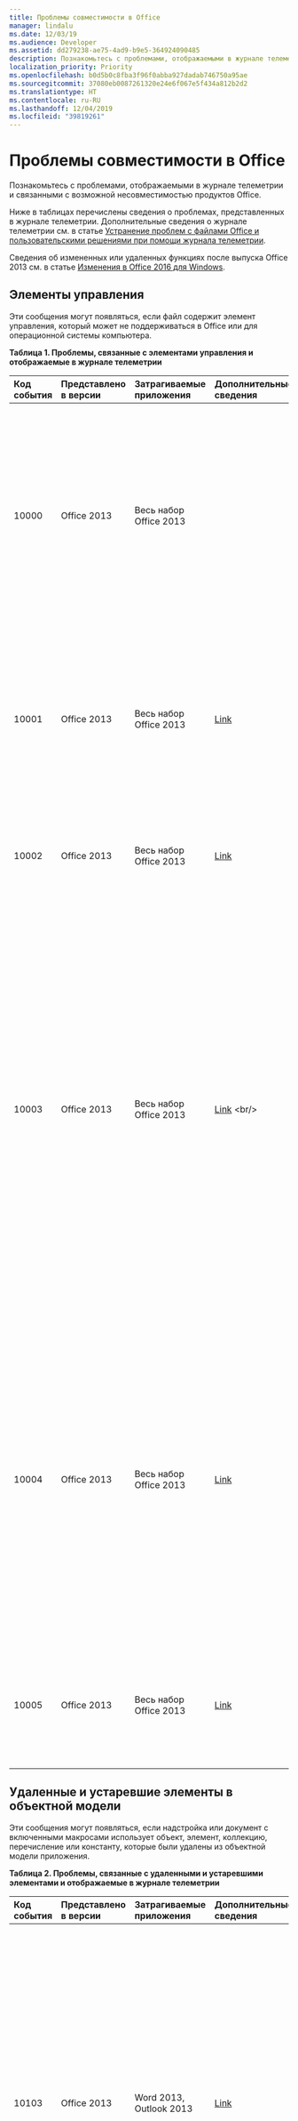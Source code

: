 ```yaml
---
title: Проблемы совместимости в Office
manager: lindalu
ms.date: 12/03/19
ms.audience: Developer
ms.assetid: dd279238-ae75-4ad9-b9e5-364924090485
description: Познакомьтесь с проблемами, отображаемыми в журнале телеметрии и связанными с возможной несовместимостью продуктов Office.
localization_priority: Priority
ms.openlocfilehash: b0d5b0c8fba3f96f0abba927dadab746750a95ae
ms.sourcegitcommit: 37080eb0087261320e24e6f067e5f434a812b2d2
ms.translationtype: HT
ms.contentlocale: ru-RU
ms.lasthandoff: 12/04/2019
ms.locfileid: "39819261"
---
```

# <a name="compatibility-issues-in-office"></a>Проблемы совместимости в Office

Познакомьтесь с проблемами, отображаемыми в журнале телеметрии и связанными с возможной несовместимостью продуктов Office.
  
Ниже в таблицах перечислены сведения о проблемах, представленных в журнале телеметрии. Дополнительные сведения о журнале телеметрии см. в статье [Устранение проблем с файлами Office и пользовательскими решениями при помощи журнала телеметрии](troubleshooting-office-files-and-custom-solutions-with-the-telemetry-log.md).
  
Сведения об измененных или удаленных функциях после выпуска Office 2013 см. в статье [Изменения в Office 2016 для Windows](https://docs.microsoft.com/DeployOffice/office2016/changes-in-office-2016-for-windows-desktop).
  
## <a name="controls"></a>Элементы управления
<a name="OEV_CompatIssues_Controls"> </a>

Эти сообщения могут появляться, если файл содержит элемент управления, который может не поддерживаться в Office или для операционной системы компьютера.
  
**Таблица 1. Проблемы, связанные с элементами управления и отображаемые в журнале телеметрии**

|**Код события**|**Представлено в версии**|**Затрагиваемые приложения**|**Дополнительные сведения**|**Заголовок**|**Описание**|
|:-----|:-----|:-----|:-----|:-----|:-----|
|10000  <br/> |Office 2013  <br/> |Весь набор Office 2013  <br/> ||Предупреждение. Элементы управления Visual Basic 6.0  <br/> |В файле используется элемент управления Visual Basic 6.0, не работающий в 64-разрядных версиях Office или в 32-разрядных версиях Office, работающих на устройстве с процессором ARM. Замените этот элемент управления поддерживаемым элементом управления, если нужно, чтобы он был доступен приложениям Office в этих средах.  <br/> |
|10001  <br/> |Office 2013  <br/> |Весь набор Office 2013  <br/> |[Link](https://docs.microsoft.com/previous-versions/visualstudio/visual-basic-6/visual-basic-6-support-policy) <br/> |Элементы управления. Элемент управления Visual Basic 6.0 для 64-разрядной ОС  <br/> |В этом файле используется элемент управления Visual Basic 6.0, который не работает в 64-разрядных версиях Office. Файлы времени выполнения Visual Basic 6.0 являются 32-разрядными и поддерживаются только в 32-разрядных ОС или в средах эмуляции WOW.  <br/> |
|10002  <br/> |Office 2013  <br/> |Весь набор Office 2013  <br/> |[Link](https://docs.microsoft.com/previous-versions/visualstudio/visual-basic-6/visual-basic-6-support-policy) <br/> |Элементы управления. Элементы управления Visual Basic 6.0 на устройстве с процессором ARM  <br/> |В этом файле используется элемент управления Visual Basic 6.0, который не работает на устройстве с процессором ARM.  <br/> |
|10003  <br/> |Office 2013  <br/> |Весь набор Office 2013  <br/> |[Link](https://docs.microsoft.com/previous-versions/office/office-2010/cc179181(v=office.14)) <br/> |Элементы управления. Элемент управления Microsoft Calendar  <br/> |В этом файле используется элемент управления Microsoft Calendar (Mscal.ocx), компонент предыдущих версий Access, недоступный в Office 2013. Этот элемент управления не работает, так как он не установлен на компьютере. Используйте в качестве альтернативы другие элементы управления для выбора даты, такие как **Date Picker Content Control** (в Word 2013), или элемент управления Windows **DatePicker** (Общие элементы управления Windows).  <br/> Дополнительные сведения см. в статье, посвященной [замене элемента управления "Календарь" в приложениях Access 2010](https://docs.microsoft.com/previous-versions/office/developer/office-2010/gg251104(v=office.14)).    <br/> |
|10004  <br/> |Office 2013  <br/> |Весь набор Office 2013  <br/> |[Link](https://social.msdn.microsoft.com/Forums/6497460b-db0b-4ae1-8b15-3ab14f08ab68/vba-spreadsheet-control-doesnt-work-on-excel-2013?forum=officegeneral) <br/> |Веб-компоненты Office  <br/> |В этом файле используется элемент управления "Веб-компоненты Office" (MSOWC.dll). Этот элемент управления не будет работать, так как веб-компоненты Office не установлены на этом компьютере и не включены в Office 2013. Чтобы использовать этот элемент управления, установите "Веб-компоненты Office" отдельно.  <br/> Дополнительные сведения см. в статье, [посвященной поиску документации и примеров программирования веб-компонентов Office ](https://support.microsoft.com/help/319793/how-to-find-office-web-components-owc-programming-documentation-and-sa). <br/> |
|10005  <br/> |Office 2013  <br/> |Весь набор Office 2013  <br/> |[Link](https://support.office.com/article/embedded-object-and-activex-control-policy-settings-error-acb9e88e-88fa-4440-96af-50490a301fc4) <br/> |Элементы управления: элемент управления Unregistered ActiveX  <br/> |В файле используются элементы ActiveX, не зарегистрированные на компьютере. Чтобы использовать элемент управления, зарегистрируйте его на компьютере.  <br/> |
   
## <a name="removed-and-deprecated-members-in-the-object-model"></a>Удаленные и устаревшие элементы в объектной модели
<a name="OEV_CompatIssues_Removed"> </a>

Эти сообщения могут появляться, если надстройка или документ с включенными макросами использует объект, элемент, коллекцию, перечисление или константу, которые были удалены из объектной модели приложения. 
  
**Таблица 2. Проблемы, связанные с удаленными и устаревшими элементами и отображаемые в журнале телеметрии**

|**Код события**|**Представлено в версии**|**Затрагиваемые приложения**|**Дополнительные сведения**|**Заголовок**|**Описание**|
|:-----|:-----|:-----|:-----|:-----|:-----|
|10103  <br/> |Office 2013  <br/> |Word 2013, Outlook 2013  <br/> |[Link](https://docs.microsoft.com/office/troubleshoot/word/custom-xml-elements-not-supported) <br/> |Удаление из объектной модели. Функция настраиваемого XML-кода  <br/> | Функция настраиваемого XML-кода удалена из Word. Указанные ниже методы и свойства являются скрытыми и при обращении к ним возвращают ошибку времени выполнения:<br/><br/>Метод - **XMLNodes.Add**  <br/>Свойство - **Document.XMLHideNamespaces**  <br/>Свойство - **Document.XMLSaveDataOnly**  <br/>Свойство - **Document.XMLSchemaViolations**  <br/>Объект - **XMLSchemaViolations** и все его элементы  <br/>Объект - **XMLSchemaViolation** и все его элементы  <br/>- **Application.TaskPanes**, если указана константа **wdTaskPaneXMLStructure** (5) перечисления **WdTaskPanes**  <br/>Свойство - **Options.PrintXMLTag**  <br/>Свойство - **View.ShowXMLMarkup**  <br/>Коллекция - **XMLChildNodeSuggestions** и все ее элементы  <br/>Объект - **XMLChildNodeSuggestion** и все его элементы  <br/>Свойство - **Selection.XMLParentNode**  <br/>Свойство - **Range.XMLParentNode**  <br/> |
|10113  <br/> |Office 2013  <br/> |Word 2013, Outlook 2013  <br/> ||Удаление из объектной модели. Функция смарт-тегов  <br/> | Функция смарт-тегов удалена из Word. Указанные ниже объекты, методы и свойства являются скрытыми и при обращении к ним возвращают ошибку времени выполнения:<br/>Объект - **SmartTag** и его элементы  <br/>Коллекция - **SmartTags** и ее элементы  <br/>Объект - **SmartTagAction** и его элементы  <br/>Коллекция - **SmartTagActions** и ее элементы  <br/>Объект - **SmartTagType** и его элементы  <br/>Коллекция - **SmartTagTypes** и ее элементы  <br/>Свойство - **XMLNode.SmartTag**  <br/><br/>  Указанные ниже методы являются скрытыми и при обращении к ним происходит сбой без уведомления:  <br/>Метод - **Document.CheckNewSmartTags**  <br/>Метод - **Document.RecheckSmartTags**  <br/>Метод - **Document.RemoveSmartTags**  <br/><br/>Указанные ниже свойства являются скрытыми и при обращении к ним всегда возвращают значение FALSE:  <br/>Свойство - **Document.EmbedSmartTags**  <br/>Свойство - **Document.SmartTagsAsXMLProps**  <br/>Свойство - **Options.LabelSmartTags**  <br/>Свойство - **Options.DisplaySmartTagButtons**  <br/>Свойство - **EmailOptions.EmbedSmartTag**  <br/><br/>Указанное ниже свойство является скрытым и при обращении к нему всегда возвращает значение true:  <br/>Свойство - **View.DisplaySmartTags**<br/><br/>  Указанные ниже свойства являются скрытыми и при обращении к ним всегда возвращают пустую коллекцию:  <br/>Свойство - **Application.SmartTagTypes**  <br/>Свойство - **Document.SmartTags**  <br/>Свойство - **Range.SmartTags**  <br/>Свойство - **Selection.SmartTags**  <br/> |
|10115  <br/> |Office 2013  <br/> |Word 2013, Outlook 2013  <br/> ||Удаление из объектной модели. Функция автосуммирования  <br/> | Функция автосуммирования удалена из Word. Указанные ниже метод и свойства являются скрытыми и при обращении к ним возвращают ошибку времени выполнения:<br/>Метод - **Document.AutoSummarize**  <br/>Свойство - **Document.ShowSummary**  <br/>Свойство - **Document.SummaryViewMode**  <br/>Свойство - **Document.SummaryLength**  <br/> |
|10116  <br/> |Office 2013  <br/> |Word 2013, Outlook 2013  <br/> ||Удаление из объектной модели. Функция штрих-кода  <br/> | Функция штрих-кода для конвертов удалена из Word. Указанные ниже свойства являются скрытыми и при обращении к ним всегда возвращают значение FALSE:<br/>Свойство - **Envelope.DefaultPrintBarCode**  <br/>Свойство - **MailingLabel.DefaultPrintBarCode**  <br/> |
|10117  <br/> |Office 2013  <br/> |Word 2013, Outlook 2013  <br/> ||Удаление из объектной модели. Свойство Window.DocumentMapPercentWidth  <br/> |Свойство **Window.DocumentMapPercentWidth** является скрытым в Word. При обращении к нему возвращается ошибка времени выполнения.  <br/> |
|10122  <br/> |Office 2013  <br/> |Word 2013, Outlook 2013  <br/> ||Удаление из объектной модели. Application.FileSearch  <br/> |Свойство **Application.FileSearch** было удалено в Office 2007. При обращении к нему это свойство возвращает ошибку. Чтобы обойти эту проблему, используйте [FileSystemObject](https://docs.microsoft.com/office/vba/Language/Reference/User-Interface-Help/filesystemobject-object) для рекурсивного поиска в каталогах с целью найти конкретные файлы.  <br/> |
|10145  <br/> |Office 2013  <br/> |Excel 2013  <br/> ||Удаление из объектной модели. Application.FileSearch  <br/> |Свойство **Application.FileSearch** было удалено в Office 2007. При обращении к нему это свойство возвращает ошибку. Чтобы обойти эту проблему, используйте [FileSystemObject](https://docs.microsoft.com/office/vba/Language/Reference/User-Interface-Help/filesystemobject-object) для рекурсивного поиска в каталогах с целью найти конкретные файлы.  <br/> |
|10154  <br/> |Office 2013  <br/> |Excel 2013  <br/> ||Удаление из объектной модели. Функция смарт-тегов  <br/> | Функция смарт-тегов удалена из Excel. Указанные ниже свойства являются скрытыми и при обращении к ним всегда возвращают значение FALSE:<br/>Свойство - **Application.SmartTagRecognizers**  <br/><br/>Указанные ниже объекты, методы и свойства являются скрытыми и при обращении к ним возвращают ошибку времени выполнения:  <br/>Объект - **SmartTag** и его элементы  <br/>Коллекция - **SmartTags** и ее элементы  <br/>Объект - **SmartTagAction** и его элементы  <br/>Коллекция - **SmartTagActions** и ее элементы  <br/>Коллекция - **SmartTagOptions** и ее элементы  <br/>Объект - **SmartTagRecognizer** и его элементы  <br/>Коллекция - **SmartTagRecognizers** и ее элементы  <br/><br/>  Указанные ниже методы являются скрытыми и при обращении к ним происходит сбой без уведомления:  <br/>Метод - **Workbook.RecheckSmartTags**  <br/><br/>Указанные ниже свойства являются скрытыми и при обращении к ним всегда возвращают пустую коллекцию:  <br/>Свойство - **Workbook.SmartTagOptions**  <br/>Свойство - **Worksheet.SmartTags**  <br/>Свойство - **Range.SmartTags**  <br/>Свойство - **IRange.SmartTags**  <br/>Свойство - **DialogSheet.SmartTags**  <br/>Свойство - **IDialogSheet.SmartTags**  <br/> |
|10155  <br/> |Office 2013  <br/> |Весь набор Office 2013  <br/> ||Удаление из объектной модели. Метод ToolbarButton.Edit  <br/> |Редактор кнопок CommandBar удален. При вызове этот метод автоматически вызывает отказ. Настраиваемые изображения можно использовать для унаследованных кнопок CommandBar, применяя метод [CommandBarButton.PasteFace](https://docs.microsoft.com/office/vba/api/Office.CommandBarButton.PasteFace) или свойства [CommandBarButton.Picture](https://docs.microsoft.com/office/vba/api/Office.CommandBarButton.Picture) и [CommandBarButton.Mask](https://docs.microsoft.com/office/vba/api/Office.CommandBarButton.Mask).  <br/> |
|10159  <br/> |Office 2016  <br/> |Word  <br/> ||Не рекомендуется в объектной модели. SkyDriveSignInOption  <br/> |Свойство SkyDriveSignInOption устарело. Вместо него используйте CloudSignInOption.  <br/> |
   
## <a name="behavior-changes-in-the-object-model"></a>Изменение поведения в объектной модели
<a name="OEV_CompatIssues_Changed"> </a>

Эти сообщения могут появляться, если надстройка или документ с включенными макросами использует объект, элемент, коллекцию, перечисление или константу, которые ведут себя иначе, чем в предыдущих версиях Office.
  
**Таблица 3. Проблемы, связанные изменением поведения и отображаемые в журнале телеметрии**

|**Код события**|**Представлено в версии**|**Затрагиваемые приложения**|**Дополнительные сведения**|**Заголовок**|**Описание**|
|:-----|:-----|:-----|:-----|:-----|:-----|
|10156  <br/> |Office 2016  <br/> |Word  <br/> ||Изменение поведения в объектной модели. Обнаружено использование событий сохранения  <br/> |Средство проверки совместимости обнаружило использование событий сохранения, которые могут привести к нежелательным проявлениям во время совместного редактирования в режиме реального времени. Ваше решение может работать неправильно во время сеансов совместного редактирования из-за более частого сохранения во время этих сценариев. Рекомендуется настроить решение для регулирования во время частых сохранений. Или можно отключить совместное редактирование с помощью групповой политики.  <br/> |
|10160  <br/> |Office 2016  <br/> |Word, Excel, PowerPoint  <br/> ||Изменение поведения в объектной модели. Application.DisplayDocumentInformationPanel  <br/> |Область сведений о документе устарела в рамках прекращения поддержки продукта InfoPath. При запросе этого свойства всегда возвращается значение false. Настройка этого свойства зависит от приложения. При присвоении ему значения true для Word и PowerPoint будет отображаться область свойств, а для Excel не будут выполняться никакие действия. Присвоение ему значения false не выполняет никаких действий для всех приложений.  <br/> |
|10161  <br/> |Office 2016  <br/> |Word  <br/> ||Изменение поведения в объектной модели. ContentControl.DropdownListEntries  <br/> |Область сведений о документе устарела в рамках прекращения поддержки продукта InfoPath. При выполнении действий по свойствам подстановки SharePoint работа этого API-интерфейса больше не поддерживается. Он работает правильно с другими типами записей списка.  <br/> |
|10157  <br/> |Office 2016  <br/> |PowerPoint  <br/> ||Изменение поведения в объектной модели. Свойство Presentation.InMergeMode  <br/> |Старый режим объединения, отображаемый в окне документа при совместном редактировании, заменен новым окном разрешения конфликтов. При обращении к нему в этом случае, свойство Presentation.InMergeMode возвращает значение False.  <br/> |
|10106  <br/> |Office 2013  <br/> |Excel 2013  <br/> ||Изменение поведения в объектной модели. Свойство Application.FormulaBarHeight  <br/> |Свойство [Application.FormulaBarHeight Property (Excel)](https://docs.microsoft.com/office/vba/api/Excel.Application.FormulaBarHeight) изменено. При обращении оно читает и записывает высоту панели формул, связанной с активным окном в Excel. Чтобы изменить высоту панели формул в другом окне Excel, задайте свойство **Application.FormulaBarHeight** после активации этого окна.  <br/> |
|10107  <br/> |Office 2013  <br/> |Excel 2013  <br/> ||Изменение поведения в объектной модели. Метод Workbook.Protect  <br/> |Структуру окна (высота, ширина, свернутое или развернутое состояние) нельзя защитить в Excel. При вызове метод [Workbook.Protect Method (Excel)](https://docs.microsoft.com/office/vba/api/Excel.Workbook.Protect) не защищает структуру книги окна независимо от значения параметра Windows.  <br/> |
|10140  <br/> |Office 2013  <br/> |Word 2013, Outlook 2013  <br/> ||Изменение поведения в объектной модели. Table.AllowPageBreaks  <br/> |Свойство **Table.AllowPageBreaks** скрыто и всегда возвращает значение TRUE. Для достижения того же поведения используйте свойства [ParagraphFormat.KeepTogether Property (Word)](https://docs.microsoft.com/office/vba/api/Word.ParagraphFormat.KeepTogether) и [ParagraphFormat.KeepWithNext Property (Word)](https://docs.microsoft.com/office/vba/api/Word.ParagraphFormat.KeepWithNext).  <br/> |
   
## <a name="hidden-members-in-the-object-model"></a>Скрытые элементы в объектной модели
<a name="OEV_CompatIssues_Hidden"> </a>

Эти сообщения могут появляться, если надстройка или документ с включенными макросами использует объект, элемент, коллекцию, перечисление или константу, которые были скрыты в объектной модели приложения.
  
**Таблица 4. Проблемы, связанные со скрытыми элементами и отображаемые в журнале телеметрии**

|**Код события**|**Представлено в версии**|**Затрагиваемые приложения**|**Дополнительные сведения**|**Заголовок**|**Описание**|
|:-----|:-----|:-----|:-----|:-----|:-----|
|10158  <br/> |Office 2016  <br/> |Excel  <br/> ||Скрытые элементы объектной модели. Метод Presentation.WorksheetFunction.Forecast (все)  <br/> |Метод WorksheetFunction.Forecast является скрытым. При вызове этот метод ведет себя так же, как в Excel 2013. Он остается частью объектной модели для обеспечения обратной совместимости, но в новых приложениях следует использовать WorksheetFunction.Forecast_Linear  <br/> |
|10109  <br/> |Office 2013  <br/> |Word 2013, Outlook 2013  <br/> ||Скрытые элементы объектной модели. Метод Document.UpdateSummaryProperties  <br/> |Функция автосуммирования удалена из Word. При вызове метод **Document.UpdateSummaryProperties** возвращает ошибку времени выполнения.  <br/> |
|10110  <br/> |Office 2013  <br/> |Word 2013, Outlook 2013  <br/> ||Скрытые элементы объектной модели. Метод Comment.Delete  <br/> |Комментаторы могут непосредственно реагировать на другие комментарии в Word. При вызове метод **Comment.Delete** работает как в предыдущих версиях Office, удаляя один комментарий и оставляя все ответы в документе. Чтобы удалить всю ветку комментариев, используйте метод **Comment.DeleteRecursively**. Чтобы ответить на комментарий, используйте метод **Comment.Replies.Add**.  <br/> |
|10111  <br/> |Office 2013  <br/> |Word 2013, Outlook 2013  <br/> ||Скрытые элементы объектной модели. Свойство Comment.Author  <br/> |Теперь комментарии в Word связаны с контактами. При обращении свойство **Comment.Author** ведет себя как в предыдущих версиях Office. Для доступа к имени комментатора используется свойство Name объекта **Contact**, связанного с комментарием.  <br/> |
|10112  <br/> |Office 2013  <br/> |Word 2013, Outlook 2013  <br/> ||Скрытые элементы объектной модели. Свойство Comment.Initial  <br/> |По умолчанию инициалы комментаторов не отображаются в Word. При обращении свойство **Comment.Initial** ведет себя как в предыдущих версиях Office. Но в напечатанных документах инициалы для комментариев все еще печатаются.  <br/> |
|10114  <br/> |Office 2013  <br/> |Word 2013, Outlook 2013  <br/> ||Скрытые элементы объектной модели. Свойство Comment.ShowTip  <br/> |Экранные подсказки, связанные с комментариями в Word, по умолчанию показываются. При обращении свойство **Comment.ShowTip** всегда возвращает значение FALSE.  <br/> |
|10118  <br/> |Office 2013  <br/> |Word 2013, Outlook 2013  <br/> ||Скрытые элементы объектной модели. Свойство Options.BackgroundOpen  <br/> |Больше веб-документы не могут быть открыты в Word в фоновом режиме. При обращении свойство [Options.BackgroundOpen Property (Word)](https://docs.microsoft.com/previous-versions/office/ff840248(v=office.15)) всегда возвращает значение FALSE, и для него не может быть задано другое значение.  <br/> |
|10119  <br/> |Office 2013  <br/> |Word 2013, Outlook 2013  <br/> ||Скрытые элементы объектной модели. Метод Document.ApplyQuickStyleSet  <br/> |Метод **Document.ApplyQuickStyleSet** скрыт в Word. При обращении этот метод продолжает работать так же, как в Office 2007, изменяя набор стилей для документа. Чтобы использовать новые возможности Office 2010 и более поздних версий, замените этот метод на метод [Document.ApplyQuickStyleSet2 Method (Word)](https://docs.microsoft.com/office/vba/api/Word.Document.ApplyQuickStyleSet2).  <br/> |
|10120  <br/> |Office 2013  <br/> |Word 2013, Outlook 2013  <br/> ||Скрытые элементы объектной модели. Метод Document.SaveAs  <br/> |Функция "Сохранить как" ведет себя аналогично предыдущим версиям Word. При вызове метод **Document.SaveAs** ведет себя так же, как в Office 2007. Но для объекта Document, содержащего свойства, появившиеся в Office 2010, добавлен метод **SaveAs2**. Чтобы использовать новые возможности Office 2010 и более поздних версий, замените метод **Document.SaveAs** на метод [Document.SaveAs2 Method (Word)](https://docs.microsoft.com/office/vba/api/Word.SaveAs2).  <br/> |
|10121  <br/> |Office 2013  <br/> |Word 2013, Outlook 2013  <br/> ||Скрытые элементы объектной модели. Функции Assistant и AnswerWizard  <br/> | Функции Assistant и AnswerWizard были скрыты в Word.  <br/><br/>Следующие свойства были скрыты, но остались частью объектной модели для обратной совместимости. Их не рекомендуется использовать в новых решениях Office:  <br/>Свойство - **Application.Assistant**  <br/>Свойство - **Application.AnswerWizard**  <br/><br/>Указанные ниже свойства являются скрытыми. При обращении они возвращают ошибку времени выполнения:  <br/>Свойство - **Global.Assistant**  <br/>Свойство - **Global.AnswerWizard**  <br/> |
|10123  <br/> |Office 2013  <br/> |Word 2013, Outlook 2013  <br/> ||Скрытые элементы объектной модели. Options.WPHelp  <br/> |Свойство **Options.WPHelp** скрыто.  <br/> |
|10124  <br/> |Office 2013  <br/> |Word 2013, Outlook 2013  <br/> ||Скрытые элементы объектной модели. Options.SetWPHelpOptions  <br/> |Свойство **Options.SetWPHelpOptions** скрыто. При обращении это свойство возвращает ошибку.  <br/> |
|10125  <br/> |Office 2013  <br/> |Word 2013, Outlook 2013  <br/> ||Скрытые элементы объектной модели. Options.WPDocNavKeys  <br/> |Свойство **Options.WPDocNavKeys** скрыто. При обращении к нему свойство всегда возвращает значение FALSE.  <br/> |
|10126  <br/> |Office 2013  <br/> |Word 2013, Outlook 2013  <br/> ||Скрытые элементы объектной модели. Options.BlueScreen  <br/> |Свойство **Options.BlueScreen** скрыто. При обращении к нему свойство всегда возвращает значение FALSE.  <br/> |
|10127  <br/> |Office 2013  <br/> |Word 2013, Outlook 2013  <br/> ||Скрытые элементы объектной модели. Options.AllowFastSave  <br/> |Свойство **Options.AllowFastSave** скрыто. При обращении к нему свойство всегда возвращает значение FALSE.  <br/> |
|10128  <br/> |Office 2013  <br/> |Word 2013, Outlook 2013  <br/> ||Скрытые элементы объектной модели. Application.DisplayStatusBar  <br/> |Свойство **Application.DisplayStatusBar** скрыто. Используйте вместо него **Application.CommandBars("Status Bar")** Visible.  <br/> |
|10129  <br/> |Office 2013  <br/> |Word 2013Outlook 2013  <br/> ||Скрытые элементы объектной модели. Document.HTMLProject  <br/> |Свойство **Document.HTMLProject** скрыто. При обращении к нему свойство возвращает ошибку.  <br/> |
|10130  <br/> |Office 2013  <br/> |Word 2013, Outlook 2013  <br/> ||Скрытые элементы объектной модели. Document.Versions  <br/> |В результате удаления функции "Versions" свойство **Document.Versions** скрыто. При обращении к нему свойство возвращает ошибку.  <br/> |
|10131  <br/> |Office 2013  <br/> |Word 2013, Outlook 2013  <br/> ||Скрытые элементы объектной модели. Document.Route  <br/> |В результате удаления функции "Маршрут" свойство **Document.Route** скрыто. При обращении к нему этот метод возвращает ошибку.  <br/> |
|10132  <br/> |Office 2013  <br/> |Word 2013, Outlook 2013  <br/> ||Скрытые элементы объектной модели. Document.HasRoutingSlip  <br/> |В результате удаления функции "Маршрут" свойство **Document.HasRoutingSlip** скрыто. При обращении к нему свойство возвращает ошибку.  <br/> |
|10133  <br/> |Office 2013  <br/> |Word 2013, Outlook 2013  <br/> ||Скрытые элементы объектной модели. Document.Routed  <br/> |В результате удаления функции "Маршрут" свойство **Document.Routed** скрыто. При обращении к нему свойство возвращает ошибку.  <br/> |
|10134  <br/> |Office 2013  <br/> |Word 2013, Outlook 2013  <br/> ||Скрытые элементы объектной модели. Document.RoutingSlip  <br/> |В результате удаления функции "Маршрут" свойство **Document.RoutingSlip** скрыто. При обращении к нему свойство возвращает ошибку.  <br/> |
|10135  <br/> |Office 2013  <br/> |Word 2013, Outlook 2013  <br/> ||Скрытые элементы объектной модели. Схема объектной модели Diagram  <br/> | Объект **Diagram**, а также свойства и методы, связанные с объектом **Diagram** были скрыты. При обращении к ним указанные ниже элементы создают ошибки:<br/>- **Shapes.AddDiagram** <br/>- **Shape.Diagram** <br/>- **Shape.DiagramNode** <br/>- **Shape.HasDiagram** <br/>- **ShapeHasDiagramNode** <br/>- **ShapeRange.DiagramNode** <br/>- **ShapeRange.HasDiagram** <br/>- **ShapeRange.HasDiagramNode** <br/> |
|10136  <br/> |Office 2013  <br/> |Word 2013, Outlook 2013  <br/> ||Скрытые элементы объектной модели. ShapeRange.Activate  <br/> | Объект "Рисунок Word" скрыт, в итоге также были скрыты методы, используемые для преобразования картинки в объект "Рисунок Word". Это следующие методы:  <br/>- **InlineShape.Activate** <br/>- **Shape.Activate** <br/>- **ShapeRange.Activate** <br/><br/>  При использовании эти методы создают ошибку.  <br/> |
|10137  <br/> |Office 2013  <br/> |Word 2013, Outlook 2013  <br/> ||Скрытые элементы объектной модели. Shape.Activate  <br/> | Объект "Рисунок Word" скрыт, в итоге также были скрыты методы, используемые для преобразования картинки в объект "Рисунок Word". Это следующие методы:  <br/>- **InlineShape.Activate** <br/>- **Shape.Activate** <br/>- **ShapeRange.Activate** <br/><br/>При использовании эти методы создают ошибку.  <br/> |
|10138  <br/> |Office 2013  <br/> |Word 2013, Outlook 2013  <br/> ||Скрытые элементы объектной модели. InlineShape.Activate  <br/> | Объект "Рисунок Word" скрыт, в итоге также были скрыты методы, используемые для преобразования картинки в объект "Рисунок Word". Это следующие методы:  <br/>- **InlineShape.Activate** <br/>- **Shape.Activate** <br/>- **ShapeRange.Activate** <br/><br/>При использовании эти методы создают ошибку.  <br/> |
|10139  <br/> |Office 2013  <br/> |Word 2013  <br/> ||Скрытые элементы объектной модели. Shapes.AddChart  <br/> |Метод **Shapes.AddChart** скрыт. Он остается частью объектной модели для обеспечения обратной совместимости, но не должен использоваться в новых приложениях. Вместо него используйте метод **Shapes.AddChart2**.  <br/> <br/>**ПРИМЕЧАНИЕ.** Метод **Shapes.AddChart2** применяет заголовок по умолчанию к новой диаграмме. Если после добавления диаграммы в файл требуется изменить ее заголовок, воспользуйтесь свойством **Chart.ChartTitle** или измените заголовок вручную.           |
|10141  <br/> |Office 2013  <br/> |Word 2013, Outlook 2013  <br/> ||Скрытые элементы объектной модели. Application.ShowWindowsInTaskbar  <br/> |Свойство **Application.ShowWindowinTaskbar** скрыто. При обращении к нему свойство всегда возвращает значение TRUE.  <br/> |
|10142  <br/> |Office 2013  <br/> |Word 2013, Outlook 2013  <br/> ||Скрытые элементы объектной модели. HangulHanjaConversionDictionaries.BuiltinDictionary  <br/> |Свойство **HangulHanjaConversionDictionaries.BuiltinDictionary** скрыто. При обращении это свойство возвращает NULL.  <br/> |
|10143  <br/> |Office 2013  <br/> |Word 2013, Outlook 2013  <br/> ||NULLTemplate.AutoTextEntries  <br/> |AutoText теперь является типом стандартного блока. Для доступа к стандартным блокам можно использовать свойства [Template.BuildingBlockEntries Property (Word)](https://docs.microsoft.com/office/vba/api/Word.Template.BuildingBlockEntries) или [Template.BuildingBlockTypes Property (Word)](https://docs.microsoft.com/office/vba/api/Word.Template.BuildingBlockTypes).  <br/> По умолчанию AutoText сохраняется в шаблоне normal.dotm  <br/> |
|10144  <br/> |Office 2013  <br/> |Word 2013, Outlook 2013  <br/> ||Скрытые элементы объектной модели. View.RevisionsMode  <br/> |Свойство **View.RevisionsMode** скрыто. Используйте вместо него свойство [View.MarkupMode Property (Word)](https://docs.microsoft.com/office/vba/api/Word.View.MarkupMode).  <br/> |
|10146  <br/> |Office 2013  <br/> |Excel 2013  <br/> ||Скрытые элементы объектной модели. ISlicerCache.ClearManualFilter  <br/> |Метод **ClearManualFilter** объекта ISlicerCache был помечен как скрытый. Он остается частью объектной модели для обеспечения обратной совместимости, но не должен использоваться в новых приложениях.  <br/> |
|10147  <br/> |Office 2013  <br/> |Excel 2013  <br/> ||Скрытые элементы объектной модели. _Application.ShowWindowsInTaskbar  <br/> |Свойство **\_Application.ShowWindowsInTaskbar** было скрыто. Оно остается частью объектной модели для обеспечения обратной совместимости, но не должно использоваться в новых приложениях.  <br/> |
|10148  <br/> |Office 2013  <br/> |Excel 2013  <br/> ||Скрытые элементы объектной модели. _Application.SaveISO8601Dates  <br/> |Свойство **\_Application.SaveISO8601Dates** было скрыто. Оно остается частью объектной модели для обеспечения обратной совместимости, но не должно использоваться в новых приложениях.  <br/> |
|10149  <br/> |Office 2013  <br/> |Excel 2013  <br/> ||Скрытые элементы объектной модели. SlicerCache.ClearManualFilter  <br/> |Метод **ClearManualFilter** объекта SlicerCache был помечен как скрытый. Оно остается частью объектной модели для обеспечения обратной совместимости, но не должно использоваться в новых приложениях.  <br/> |
|10150  <br/> |Office 2013  <br/> |Excel 2013  <br/> ||Скрытые элементы объектной модели. _Application.Assistant  <br/> |Свойство **\_Application.Assistant** было скрыто. Оно остается частью объектной модели для обеспечения обратной совместимости, но не должно использоваться в новых приложениях.  <br/> |
|10151  <br/> |Office 2013  <br/> |Excel 2013  <br/> ||Скрытые элементы объектной модели. _Application.AnswerWizard  <br/> |Свойство **\_Application.Assistant** было скрыто. При обращении это свойство возвращает ошибку времени выполнения.  <br/> |
|10152  <br/> |Office 2013  <br/> |Excel 2013  <br/> ||Скрытые элементы объектной модели. _Global.Assistant  <br/> |Свойство **\_Global.Assistant** было скрыто. Оно остается частью объектной модели для обеспечения обратной совместимости, но не должно использоваться в новых приложениях.  <br/> |
|10153  <br/> |Office 2013  <br/> |Excel 2013  <br/> ||Скрытые элементы объектной модели. Shapes.AddChart  <br/> |Метод **Shapes.AddChart** скрыт. Он остается частью объектной модели для обеспечения обратной совместимости, но не должен использоваться в новых приложениях. Вместо него используйте метод **Shapes.AddChart2**.  <br/> <br/>**ПРИМЕЧАНИЕ.** Метод **Shapes.AddChart2** применяет заголовок по умолчанию к новой диаграмме. Если после добавления диаграммы в файл требуется изменить ее заголовок, воспользуйтесь свойством **Chart.ChartTitle** или измените заголовок вручную.           |
   
## <a name="see-also"></a>См. также

- [Совместимость и телеметрия в Office](https://docs.microsoft.com/previous-versions/office/office-2013-resource-kit/ff394407(v=office.15)) 
- [Центр разработчиков Office](https://developer.microsoft.com/office)
- [Устранение проблем с файлами Office и пользовательскими решениями при помощи журнала телеметрии](troubleshooting-office-files-and-custom-solutions-with-the-telemetry-log.md)
- [Форум о совместимости приложений Office](https://social.technet.microsoft.com/Forums/officesetupdeploy/threads)
    

